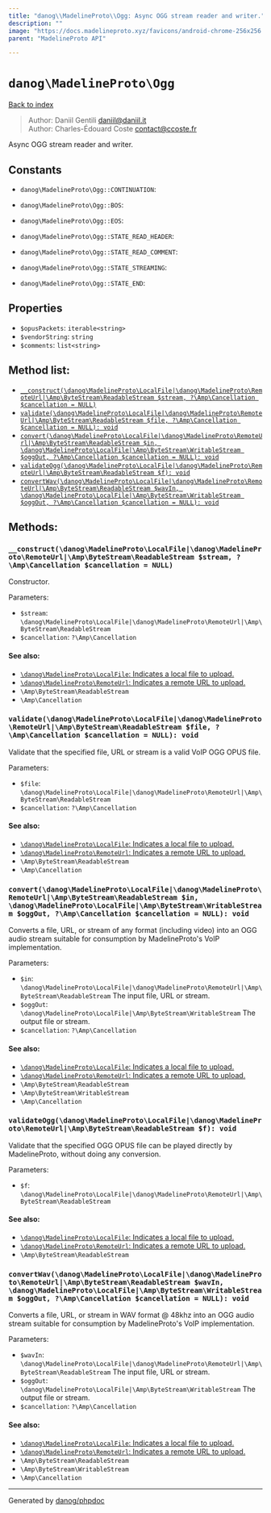```yaml
---
title: "danog\\MadelineProto\\Ogg: Async OGG stream reader and writer."
description: ""
image: "https://docs.madelineproto.xyz/favicons/android-chrome-256x256.png"
parent: "MadelineProto API"

---
```

# `danog\MadelineProto\Ogg`
[Back to index](../../index.html)

> Author: Daniil Gentili <daniil@daniil.it>  
> Author: Charles-Édouard Coste <contact@ccoste.fr>  
  

Async OGG stream reader and writer.  




## Constants
* `danog\MadelineProto\Ogg::CONTINUATION`: 

* `danog\MadelineProto\Ogg::BOS`: 

* `danog\MadelineProto\Ogg::EOS`: 

* `danog\MadelineProto\Ogg::STATE_READ_HEADER`: 

* `danog\MadelineProto\Ogg::STATE_READ_COMMENT`: 

* `danog\MadelineProto\Ogg::STATE_STREAMING`: 

* `danog\MadelineProto\Ogg::STATE_END`: 

## Properties
* `$opusPackets`: `iterable<string>` 
* `$vendorString`: `string` 
* `$comments`: `list<string>` 

## Method list:
* [`__construct(\danog\MadelineProto\LocalFile|\danog\MadelineProto\RemoteUrl|\Amp\ByteStream\ReadableStream $stream, ?\Amp\Cancellation $cancellation = NULL)`](#__construct-danog-madelineproto-localfile-danog-madelineproto-remoteurl-amp-bytestream-readablestream-stream-amp-cancellation-cancellation-null)
* [`validate(\danog\MadelineProto\LocalFile|\danog\MadelineProto\RemoteUrl|\Amp\ByteStream\ReadableStream $file, ?\Amp\Cancellation $cancellation = NULL): void`](#validate-danog-madelineproto-localfile-danog-madelineproto-remoteurl-amp-bytestream-readablestream-file-amp-cancellation-cancellation-null-void)
* [`convert(\danog\MadelineProto\LocalFile|\danog\MadelineProto\RemoteUrl|\Amp\ByteStream\ReadableStream $in, \danog\MadelineProto\LocalFile|\Amp\ByteStream\WritableStream $oggOut, ?\Amp\Cancellation $cancellation = NULL): void`](#convert-danog-madelineproto-localfile-danog-madelineproto-remoteurl-amp-bytestream-readablestream-in-danog-madelineproto-localfile-amp-bytestream-writablestream-oggout-amp-cancellation-cancellation-null-void)
* [`validateOgg(\danog\MadelineProto\LocalFile|\danog\MadelineProto\RemoteUrl|\Amp\ByteStream\ReadableStream $f): void`](#validateogg-danog-madelineproto-localfile-danog-madelineproto-remoteurl-amp-bytestream-readablestream-f-void)
* [`convertWav(\danog\MadelineProto\LocalFile|\danog\MadelineProto\RemoteUrl|\Amp\ByteStream\ReadableStream $wavIn, \danog\MadelineProto\LocalFile|\Amp\ByteStream\WritableStream $oggOut, ?\Amp\Cancellation $cancellation = NULL): void`](#convertwav-danog-madelineproto-localfile-danog-madelineproto-remoteurl-amp-bytestream-readablestream-wavin-danog-madelineproto-localfile-amp-bytestream-writablestream-oggout-amp-cancellation-cancellation-null-void)

## Methods:
### `__construct(\danog\MadelineProto\LocalFile|\danog\MadelineProto\RemoteUrl|\Amp\ByteStream\ReadableStream $stream, ?\Amp\Cancellation $cancellation = NULL)`

Constructor.


Parameters:

* `$stream`: `\danog\MadelineProto\LocalFile|\danog\MadelineProto\RemoteUrl|\Amp\ByteStream\ReadableStream`   
* `$cancellation`: `?\Amp\Cancellation`   


#### See also: 
* [`\danog\MadelineProto\LocalFile`: Indicates a local file to upload.](../../danog/MadelineProto/LocalFile.html)
* [`\danog\MadelineProto\RemoteUrl`: Indicates a remote URL to upload.](../../danog/MadelineProto/RemoteUrl.html)
* `\Amp\ByteStream\ReadableStream`
* `\Amp\Cancellation`




### `validate(\danog\MadelineProto\LocalFile|\danog\MadelineProto\RemoteUrl|\Amp\ByteStream\ReadableStream $file, ?\Amp\Cancellation $cancellation = NULL): void`

Validate that the specified file, URL or stream is a valid VoIP OGG OPUS file.


Parameters:

* `$file`: `\danog\MadelineProto\LocalFile|\danog\MadelineProto\RemoteUrl|\Amp\ByteStream\ReadableStream`   
* `$cancellation`: `?\Amp\Cancellation`   


#### See also: 
* [`\danog\MadelineProto\LocalFile`: Indicates a local file to upload.](../../danog/MadelineProto/LocalFile.html)
* [`\danog\MadelineProto\RemoteUrl`: Indicates a remote URL to upload.](../../danog/MadelineProto/RemoteUrl.html)
* `\Amp\ByteStream\ReadableStream`
* `\Amp\Cancellation`




### `convert(\danog\MadelineProto\LocalFile|\danog\MadelineProto\RemoteUrl|\Amp\ByteStream\ReadableStream $in, \danog\MadelineProto\LocalFile|\Amp\ByteStream\WritableStream $oggOut, ?\Amp\Cancellation $cancellation = NULL): void`

Converts a file, URL, or stream of any format (including video) into an OGG audio stream suitable for consumption by MadelineProto's VoIP implementation.


Parameters:

* `$in`: `\danog\MadelineProto\LocalFile|\danog\MadelineProto\RemoteUrl|\Amp\ByteStream\ReadableStream` The input file, URL or stream.  
* `$oggOut`: `\danog\MadelineProto\LocalFile|\Amp\ByteStream\WritableStream` The output file or stream.  
* `$cancellation`: `?\Amp\Cancellation`   


#### See also: 
* [`\danog\MadelineProto\LocalFile`: Indicates a local file to upload.](../../danog/MadelineProto/LocalFile.html)
* [`\danog\MadelineProto\RemoteUrl`: Indicates a remote URL to upload.](../../danog/MadelineProto/RemoteUrl.html)
* `\Amp\ByteStream\ReadableStream`
* `\Amp\ByteStream\WritableStream`
* `\Amp\Cancellation`




### `validateOgg(\danog\MadelineProto\LocalFile|\danog\MadelineProto\RemoteUrl|\Amp\ByteStream\ReadableStream $f): void`

Validate that the specified OGG OPUS file can be played directly by MadelineProto, without doing any conversion.


Parameters:

* `$f`: `\danog\MadelineProto\LocalFile|\danog\MadelineProto\RemoteUrl|\Amp\ByteStream\ReadableStream`   


#### See also: 
* [`\danog\MadelineProto\LocalFile`: Indicates a local file to upload.](../../danog/MadelineProto/LocalFile.html)
* [`\danog\MadelineProto\RemoteUrl`: Indicates a remote URL to upload.](../../danog/MadelineProto/RemoteUrl.html)
* `\Amp\ByteStream\ReadableStream`




### `convertWav(\danog\MadelineProto\LocalFile|\danog\MadelineProto\RemoteUrl|\Amp\ByteStream\ReadableStream $wavIn, \danog\MadelineProto\LocalFile|\Amp\ByteStream\WritableStream $oggOut, ?\Amp\Cancellation $cancellation = NULL): void`

Converts a file, URL, or stream in WAV format @ 48khz into an OGG audio stream suitable for consumption by MadelineProto's VoIP implementation.


Parameters:

* `$wavIn`: `\danog\MadelineProto\LocalFile|\danog\MadelineProto\RemoteUrl|\Amp\ByteStream\ReadableStream` The input file, URL or stream.  
* `$oggOut`: `\danog\MadelineProto\LocalFile|\Amp\ByteStream\WritableStream` The output file or stream.  
* `$cancellation`: `?\Amp\Cancellation`   


#### See also: 
* [`\danog\MadelineProto\LocalFile`: Indicates a local file to upload.](../../danog/MadelineProto/LocalFile.html)
* [`\danog\MadelineProto\RemoteUrl`: Indicates a remote URL to upload.](../../danog/MadelineProto/RemoteUrl.html)
* `\Amp\ByteStream\ReadableStream`
* `\Amp\ByteStream\WritableStream`
* `\Amp\Cancellation`




---
Generated by [danog/phpdoc](https://phpdoc.daniil.it)
